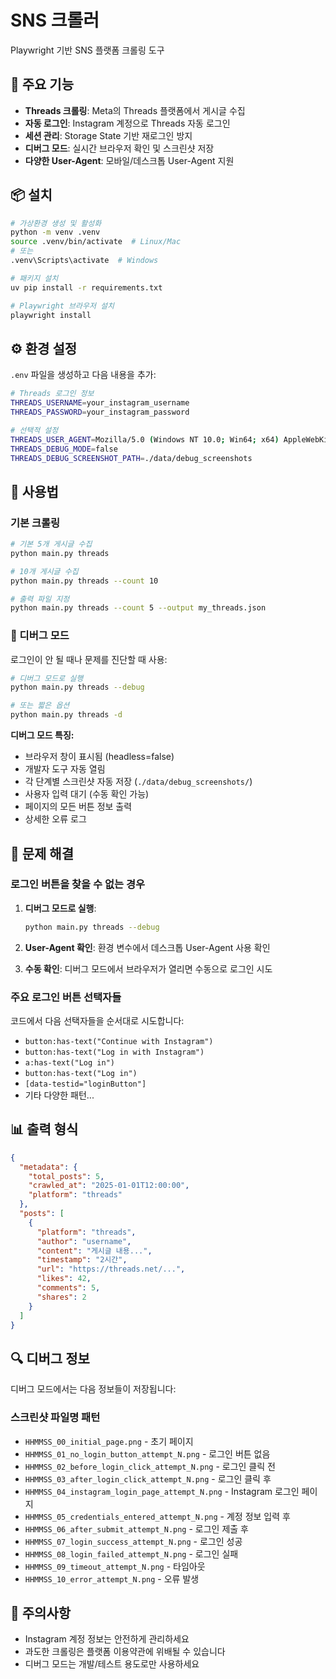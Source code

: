 # SNS 크롤러

Playwright 기반 SNS 플랫폼 크롤링 도구

## 🚀 주요 기능

- **Threads 크롤링**: Meta의 Threads 플랫폼에서 게시글 수집
- **자동 로그인**: Instagram 계정으로 Threads 자동 로그인
- **세션 관리**: Storage State 기반 재로그인 방지
- **디버그 모드**: 실시간 브라우저 확인 및 스크린샷 저장
- **다양한 User-Agent**: 모바일/데스크톱 User-Agent 지원

## 📦 설치

```bash
# 가상환경 생성 및 활성화
python -m venv .venv
source .venv/bin/activate  # Linux/Mac
# 또는
.venv\Scripts\activate  # Windows

# 패키지 설치
uv pip install -r requirements.txt

# Playwright 브라우저 설치
playwright install
```

## ⚙️ 환경 설정

`.env` 파일을 생성하고 다음 내용을 추가:

```bash
# Threads 로그인 정보
THREADS_USERNAME=your_instagram_username
THREADS_PASSWORD=your_instagram_password

# 선택적 설정
THREADS_USER_AGENT=Mozilla/5.0 (Windows NT 10.0; Win64; x64) AppleWebKit/537.36
THREADS_DEBUG_MODE=false
THREADS_DEBUG_SCREENSHOT_PATH=./data/debug_screenshots
```

## 🎯 사용법

### 기본 크롤링

```bash
# 기본 5개 게시글 수집
python main.py threads

# 10개 게시글 수집
python main.py threads --count 10

# 출력 파일 지정
python main.py threads --count 5 --output my_threads.json
```

### 🐛 디버그 모드

로그인이 안 될 때나 문제를 진단할 때 사용:

```bash
# 디버그 모드로 실행
python main.py threads --debug

# 또는 짧은 옵션
python main.py threads -d
```

**디버그 모드 특징:**

- 브라우저 창이 표시됨 (headless=false)
- 개발자 도구 자동 열림
- 각 단계별 스크린샷 자동 저장 (`./data/debug_screenshots/`)
- 사용자 입력 대기 (수동 확인 가능)
- 페이지의 모든 버튼 정보 출력
- 상세한 오류 로그

## 🔧 문제 해결

### 로그인 버튼을 찾을 수 없는 경우

1. **디버그 모드로 실행**:

   ```bash
   python main.py threads --debug
   ```

2. **User-Agent 확인**: 환경 변수에서 데스크톱 User-Agent 사용 확인

3. **수동 확인**: 디버그 모드에서 브라우저가 열리면 수동으로 로그인 시도

### 주요 로그인 버튼 선택자들

코드에서 다음 선택자들을 순서대로 시도합니다:

- `button:has-text("Continue with Instagram")`
- `button:has-text("Log in with Instagram")`
- `a:has-text("Log in")`
- `button:has-text("Log in")`
- `[data-testid="loginButton"]`
- 기타 다양한 패턴...

## 📊 출력 형식

```json
{
  "metadata": {
    "total_posts": 5,
    "crawled_at": "2025-01-01T12:00:00",
    "platform": "threads"
  },
  "posts": [
    {
      "platform": "threads",
      "author": "username",
      "content": "게시글 내용...",
      "timestamp": "2시간",
      "url": "https://threads.net/...",
      "likes": 42,
      "comments": 5,
      "shares": 2
    }
  ]
}
```

## 🔍 디버그 정보

디버그 모드에서는 다음 정보들이 저장됩니다:

### 스크린샷 파일명 패턴

- `HHMMSS_00_initial_page.png` - 초기 페이지
- `HHMMSS_01_no_login_button_attempt_N.png` - 로그인 버튼 없음
- `HHMMSS_02_before_login_click_attempt_N.png` - 로그인 클릭 전
- `HHMMSS_03_after_login_click_attempt_N.png` - 로그인 클릭 후
- `HHMMSS_04_instagram_login_page_attempt_N.png` - Instagram 로그인 페이지
- `HHMMSS_05_credentials_entered_attempt_N.png` - 계정 정보 입력 후
- `HHMMSS_06_after_submit_attempt_N.png` - 로그인 제출 후
- `HHMMSS_07_login_success_attempt_N.png` - 로그인 성공
- `HHMMSS_08_login_failed_attempt_N.png` - 로그인 실패
- `HHMMSS_09_timeout_attempt_N.png` - 타임아웃
- `HHMMSS_10_error_attempt_N.png` - 오류 발생

## 🚨 주의사항

- Instagram 계정 정보는 안전하게 관리하세요
- 과도한 크롤링은 플랫폼 이용약관에 위배될 수 있습니다
- 디버그 모드는 개발/테스트 용도로만 사용하세요
